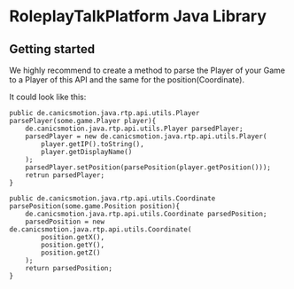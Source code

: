 # RoleplayTalkPlatform Java Library

## Getting started
We highly recommend to create a method to parse the Player of your Game to a Player of this API and the same for the position(Coordinate).

It could look like this:

    public de.canicsmotion.java.rtp.api.utils.Player parsePlayer(some.game.Player player){
        de.canicsmotion.java.rtp.api.utils.Player parsedPlayer;
        parsedPlayer = new de.canicsmotion.java.rtp.api.utils.Player(
            player.getIP().toString(),
            player.getDisplayName()
        );
        parsedPlayer.setPosition(parsePosition(player.getPosition()));
        retrun parsedPlayer;
    }
    
    public de.canicsmotion.java.rtp.api.utils.Coordinate parsePosition(some.game.Position position){
        de.canicsmotion.java.rtp.api.utils.Coordinate parsedPosition;
        parsedPosition = new de.canicsmotion.java.rtp.api.utils.Coordinate(
            position.getX(),
            position.getY(),
            position.getZ()
        );
        return parsedPosition;
    }